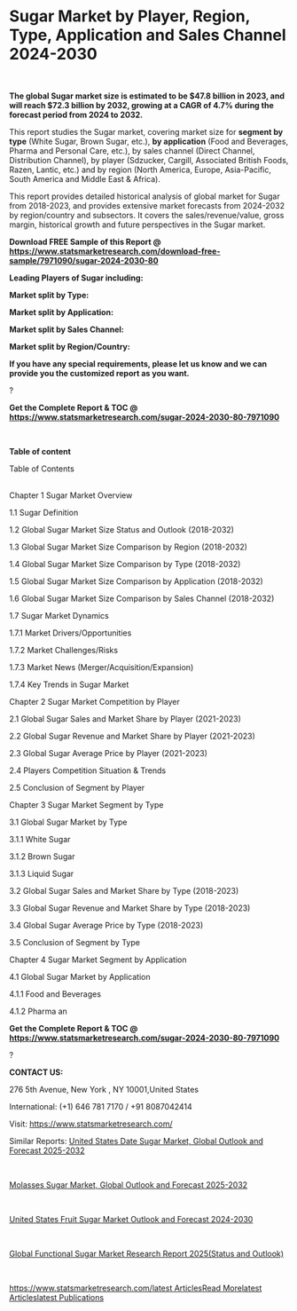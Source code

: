 <h1>Sugar Market by Player, Region, Type, Application and Sales Channel 2024-2030</h1><br/><p><strong>The global Sugar market size is estimated to be $47.8 billion in 2023, and will reach $72.3 billion by 2032, growing at a <strong>CAGR</strong> of 4.7% during the forecast period from 2024 to 2032.</strong></p>
 
 
 
 <p>This report studies the Sugar market, covering market size for <strong>segment by type</strong> (White Sugar, Brown Sugar, etc.), <strong>by application</strong> (Food and Beverages, Pharma and Personal Care, etc.), by sales channel (Direct Channel, Distribution Channel), by player (Sdzucker, Cargill, Associated British Foods, Razen, Lantic, etc.) and by region (North America, Europe, Asia-Pacific, South America and Middle East & Africa).</p>
 
 
 
 <p>This report provides detailed historical analysis of global market for Sugar from 2018-2023, and provides extensive market forecasts from 2024-2032 by region/country and subsectors. It covers the sales/revenue/value, gross margin, historical growth and future perspectives in the Sugar market.</p>
 
 
 
 <p><strong>Download FREE Sample of this Report @ <a href="https://www.statsmarketresearch.com/download-free-sample/7971090/sugar-2024-2030-80">https://www.statsmarketresearch.com/download-free-sample/7971090/sugar-2024-2030-80</a></strong></p>
 
 
 
 <p><strong>Leading Players of Sugar including:</strong></p>
 
 
 
 <p><strong>Market split by Type:</strong></p>
 
 
 
 <p><strong>Market split <strong>by Application</strong>:</strong></p>
 
 
 
 <p><strong>Market split by Sales Channel:</strong></p>
 
 
 
 <p><strong>Market split by Region/Country:</strong></p>
 
 
 
 <p><strong>If you have any special requirements, please let us know and we can provide you the customized report as you want.</strong></p>
 
 
 
 <p>? </p>
 
 
 
 <div><b>Get the Complete Report & TOC @ <a href="https://www.statsmarketresearch.com/sugar-2024-2030-80-7971090">https://www.statsmarketresearch.com/sugar-2024-2030-80-7971090</a></b></div>
 
 
 
 <p><br />
 
 <b>Table of content</b></p>
 
 
 
 <p>Table of Contents<br />
 
 <br />
 
 Chapter 1 Sugar Market Overview<br />
 
 1.1 Sugar Definition<br />
 
 1.2 Global Sugar Market Size Status and Outlook (2018-2032)<br />
 
 1.3 Global Sugar Market Size Comparison by Region (2018-2032)<br />
 
 1.4 Global Sugar Market Size Comparison by Type (2018-2032)<br />
 
 1.5 Global Sugar Market Size Comparison by Application (2018-2032)<br />
 
 1.6 Global Sugar Market Size Comparison by Sales Channel (2018-2032)<br />
 
 1.7 Sugar Market Dynamics<br />
 
 1.7.1 Market Drivers/Opportunities<br />
 
 1.7.2 Market Challenges/Risks<br />
 
 1.7.3 Market News (Merger/Acquisition/Expansion)<br />
 
 1.7.4 Key Trends in Sugar Market<br />
 
 Chapter 2 Sugar Market Competition by Player<br />
 
 2.1 Global Sugar Sales and Market Share by Player (2021-2023)<br />
 
 2.2 Global Sugar Revenue and Market Share by Player (2021-2023)<br />
 
 2.3 Global Sugar Average Price by Player (2021-2023)<br />
 
 2.4 Players Competition Situation & Trends<br />
 
 2.5 Conclusion of Segment by Player<br />
 
 Chapter 3 Sugar Market Segment by Type<br />
 
 3.1 Global Sugar Market by Type<br />
 
 3.1.1 White Sugar<br />
 
 3.1.2 Brown Sugar<br />
 
 3.1.3 Liquid Sugar<br />
 
 3.2 Global Sugar Sales and Market Share by Type (2018-2023)<br />
 
 3.3 Global Sugar Revenue and Market Share by Type (2018-2023)<br />
 
 3.4 Global Sugar Average Price by Type (2018-2023)<br />
 
 3.5 Conclusion of Segment by Type<br />
 
 Chapter 4 Sugar Market Segment by Application<br />
 
 4.1 Global Sugar Market by Application<br />
 
 4.1.1 Food and Beverages<br />
 
 4.1.2 Pharma an</p>
 
 
 
 <div><b>Get the Complete Report & TOC @ <a href="https://www.statsmarketresearch.com/sugar-2024-2030-80-7971090">https://www.statsmarketresearch.com/sugar-2024-2030-80-7971090</a></b></div>
 
 
 
 <p>? </p>
 
 
 
 <p><b>CONTACT US:</b><br />
 
 276 5th Avenue, New York , NY 10001,United States<br />
 
 International: (+1) 646 781 7170 / +91 8087042414<br />
 
 Visit: <a href="https://www.statsmarketresearch.com/">https://www.statsmarketresearch.com/</a><br />
 
 Similar Reports: <a href="https://www.statsmarketresearch.com/sugar-2024-2030-80-7971090">United States Date Sugar Market, Global Outlook and Forecast 2025-2032</a><br />
 
 <br />
 
 <a href="https://www.statsmarketresearch.com/sugar-2024-2030-80-7971090">Molasses Sugar Market, Global Outlook and Forecast 2025-2032 </a><br />
 
 <br />
 
 <a href="https://www.statsmarketresearch.com/sugar-2024-2030-80-7971090">United States Fruit Sugar Market Outlook and Forecast 2024-2030</a><br />
 
 <br />
 
 <a href="https://www.statsmarketresearch.com/sugar-2024-2030-80-7971090">Global Functional Sugar Market Research Report 2025(Status and Outlook)</a><br />
 
 <br />
 
 <a href="https://gyeongbokgung.com">https://www.statsmarketresearch.com/</a><a href="https://hallyeomaritime.com">latest Articles</a><a href="https://jingwansa.com">Read More</a><a href="https://nguoiviet.jp/">latest Articles</a><a href="https://www.intelmarketresearch.com/">latest Publications</a></p>